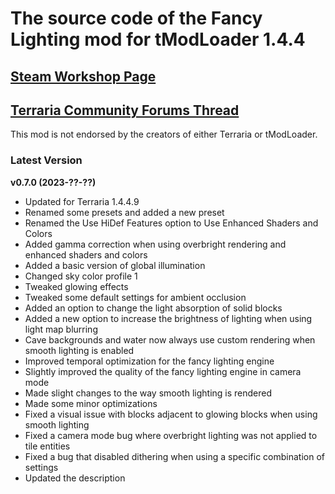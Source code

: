 ﻿# The source code of the Fancy Lighting mod for tModLoader 1.4.4

## [Steam Workshop Page](https://steamcommunity.com/sharedfiles/filedetails/?id=2822950837)
## [Terraria Community Forums Thread](https://forums.terraria.org/index.php?threads/fancy-lighting-mod.113067/)

This mod is not endorsed by the creators of either Terraria or tModLoader.

### Latest Version

**v0.7.0 (2023-??-??)**
- Updated for Terraria 1.4.4.9
- Renamed some presets and added a new preset
- Renamed the Use HiDef Features option to Use Enhanced Shaders and Colors
- Added gamma correction when using overbright rendering and enhanced shaders and colors
- Added a basic version of global illumination
- Changed sky color profile 1
- Tweaked glowing effects
- Tweaked some default settings for ambient occlusion
- Added an option to change the light absorption of solid blocks
- Added a new option to increase the brightness of lighting when using light map blurring
- Cave backgrounds and water now always use custom rendering when smooth lighting is enabled
- Improved temporal optimization for the fancy lighting engine
- Slightly improved the quality of the fancy lighting engine in camera mode
- Made slight changes to the way smooth lighting is rendered
- Made some minor optimizations
- Fixed a visual issue with blocks adjacent to glowing blocks when using smooth lighting
- Fixed a camera mode bug where overbright lighting was not applied to tile entities
- Fixed a bug that disabled dithering when using a specific combination of settings
- Updated the description
